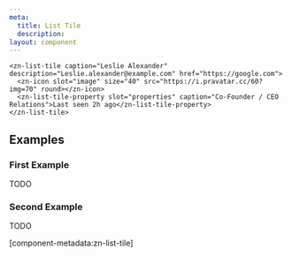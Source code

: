 ```yaml
---
meta:
  title: List Tile
  description:
layout: component
---
```


```html:preview
<zn-list-tile caption="Leslie Alexander" description="Leslie.alexander@example.com" href="https://google.com">
  <zn-icon slot="image" size="40" src="https://i.pravatar.cc/60?img=70" round></zn-icon>
  <zn-list-tile-property slot="properties" caption="Co-Founder / CEO Relations">Last seen 2h ago</zn-list-tile-property>
</zn-list-tile>
```

## Examples

### First Example

TODO

### Second Example

TODO

[component-metadata:zn-list-tile]
